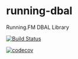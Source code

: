 # running-dbal
Running.FM DBAL Library

[![Build Status](https://travis-ci.org/pr-of-it/running-dbal.png?branch=master)](https://travis-ci.org/pr-of-it/running-dbal)

[![codecov](https://codecov.io/gh/pr-of-it/running-dbal/branch/master/graph/badge.svg)](https://codecov.io/gh/pr-of-it/running-dbal)